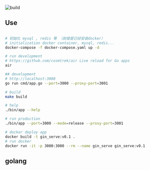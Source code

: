 ![build](https://github.com/freeshineit/gin_serve/workflows/build/badge.svg)


## Use

```bash

# 初始化 mysql , redis 等 （前提是已经安装docker） 
# initialization docker container, mysql, redis...
docker-compose -f docker-compose.yaml up -d

# run development
# https://github.com/cosmtrek/air Live reload for Go apps
air

## development
# http://localhost:3000
go run cmd/app.go --port=3000 --proxy-port=3001 

# build
make build

# help
./bin/app --help

# run production 
./bin/app --port=3000 --mode=release --proxy-port=3001 

# docker deploy app
docker build -t gin_serve:v0.1 .
# run docker
docker run -it -p 3000:3000 --rm --name gin_serve gin_serve:v0.1
```

## golang



